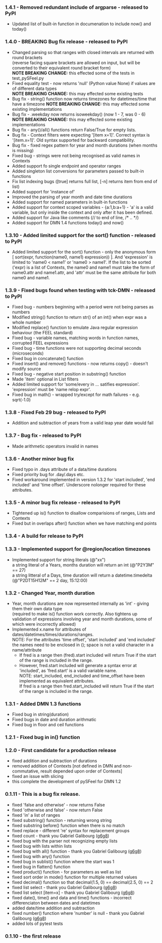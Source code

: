 ### 1.4.1 - Removed redundant include of argparse - released to PyPI
 - Updated list of built-in function in documenation to include now() and today()
### 1.4.0 - BREAKING Bug fix release - released to PyPI
 - Changed parsing so that ranges with closed intervals are returned with round brackets    
   (reverse facing square brackets are allowed on input, but will be converted to their equivalent round bracket form)    
   **NOTE BREAKING CHANGE:** this effected some of the tests in test_pySFeel.py
 - Fixed equality test - now returns 'null' (Python value None) if values are of different data types    
   **NOTE BREAKING CHANGE:** this may effected some existing tests
 - Bug fix - string() function now returns timezones for datetimes/time that have a timezone
   **NOTE BREAKING CHANGE:** this may effected some existing implementations
 - Bug fix - .weekday now returns isoweekday() (now 1 - 7, was 0 - 6)
   **NOTE BREAKING CHANGE:** this may effected some existing implementations
 - Bug fix - any()/all() functions return False/True for empty lists.
 - Bug fix - Context filters were expecting '[item x=1]'. Correct syntax is '[item.x=1]'. Old syntax supported for backward compatibility.
 - Bug fix - fixed regex pattern for year and month durations (when months is missing)
 - Fixed bug - strings were not being recognised as valid names in Contexts
 - Added support fo single endpoint and operator ranges
 - Added singleton list conversions for parameters passed to built-in functions
 - Fix list indexing bugs ([true] returns full list, [-n] returns item from end of list)
 - Added support for 'instance of'
 - Improved the parsing of year month and date time durations
 - Added support for named parameters in built-in functions
 - Added support for context scoped variables - {a:1,b:a+1} - 'a' is a valid variable, but only inside the context and only after it has been defined.
 - Added support for Java like comments (// to end of line, /* .. */)
 - Added support for DMN 1.4 functions today() and now()
### 1.3.10 - Added limited support for the sort() function - released to PyPI
 - Added limited support for the sort() function - only the anonymous form [ sort(expr, function(name0, name1) expression)) ]. And 'expression' is limited to 'name0 < name1' or 'name0 > name1'. If the list to be sorted ('expr) is a list of Contexts, the name0 and name1 must take the form of name0.attr and name1.attr, and 'attr' must be the same attribute for both name0 and name1.
### 1.3.9 - Fixed bugs found when testing with tck-DMN - released to PyPI
 - Fixed bug - numbers beginning with a period were not being parses as numbers
 - Modified string() function to return str() of an int() when expr was a whole number
 - Modified replace() function to emulate Java regular expression behaviour (the FEEL standard)
 - Fixed bug - variable names, matching words in function names, corrupted FEEL expressions
 - Fixed bug - time functions were not supporting decimal seconds (microseconds)
 - Fixed bug in concatenate() function
 - Fixed insert() and remove() functions - now returns copy() - doesn't modify source
 - Fixed bug - negative start position in substring() function
 - Made 'item' optional in List filters
 - Added limited support for 'some/every in ... satifies expression'. 'expression' must be 'name relop expr'.
 - Fixed bug in math() - wrapped try/except for math failures - e.g. sqrt(-1.0)
### 1.3.8 - Fixed Feb 29 bug - released to PyPI
 - Addition and subtraction of years from a valid leap year date would fail
### 1.3.7 - Bug fix - released to PyPI
* Made arithmetic operators invalid in names
### 1.3.6 - Another minor bug fix
* Fixed typo in .days attribute of a data/time durations
* Fixed priority bug for .day/.days etc.
* Fixed workaround implemented in version 1.3.2 for 'start included', 'end included' and 'time offset'. Underscore nolonger required for these attributes.
### 1.3.5 - A minor bug fix release - released to PyPI
* Tightened up is() function to disallow comparisions of ranges, Lists and Contexts
* Fixed but in overlaps after() function when we have matching end points
### 1.3.4 - A build for release to PyPI
### 1.3.3 - Implemented support for @region/location timezones
* Implemented support for string literals (@"xx")  
a string literal of a Years, months duration will return an int (@"P2Y3M" == 27)  
a string litteral of a Days, time duration will return a datetime.timedelta (@"P2DT15H12M" == 2 day, 15:12:00)
### 1.3.2 - Changed Year, month duration
* Year, month durations are now represented internally as 'int' - giving them their own data type  
(required to make is() function work correctly. Also tightens up validation of expressions involving year and month durations, some of which were incorrectly allowed)
* Implemented x.name for attributes of dates/datetimes/times/durations/ranges.  
NOTE: For the attributes 'time offset', 'start included' and 'end included' the names need to be enclosed in (); space is not a valid character in a name/attribute 
    - If fred is a range then (fred).start included will return True if the start of the range is included in the range.  
    - However, fred.start included will generate a syntax error at 'included', as 'fred.start' is a valid variable name.    
    NOTE: start_included, end_included and time_offset have been implemented as equivalent attributes.    
If fred is a range then fred.start_included will return True if the start of the range is included in the range.  
### 1.3.1 - Added DMN 1.3 functions
* Fixed bug in string(duration)
* Fixed bugs in date and duration arithmatic
* Fixed bug in floor and ceil functions
### 1.2.1 - Fixed bug in in() function
### 1.2.0 - First candidate for a production release
* fixed addition and subtraction of durations
* removed addition of Contexts [not defined in DMN and non-commutative, result depended upon order of Contexts]
* fixed an issue with slicing
* this complete the development of pySFeel for DMN 1.2
### 0.1.11 - This is a bug fix release.
* fixed 'false and otherwise' - now returns False
* fixed 'otherwise and false' - now return False
* fixed 'in' a list of ranges
* fixed substring() function - returning wrong string
* fixed substring before() function when there is no match
* fixed replace - different 're' syntax for replacement groups
* fixed count - thank you Gabriel Galibourg ([g6g8](https://github.com/g6g8))
* fixed bug with the parser not recognizing empty lists
* fixed bug with lists within lists
* fixed bug with all() function - thank you Gabriel Galibourg ([g6g8](https://github.com/g6g8))
* fixed bug with any() function
* fixed bug in sublist() function where the start was 1
* fixed bug in flatten() function
* fixed product() function - for parameters as well as list
* fixed sort order in mode() function for multiple returned values
* fixed decimal() function so that decimal(1.5, 0) == decimal(2.5, 0) == 2
* fixed list select - thank you Gabriel Galibourg ([g6g8](https://github.com/g6g8))
* fixed list select [item=x] - thank you Gabriel Galibourg ([g6g8](https://github.com/g6g8))
* fixed date(), time() and data and time() functions - incorrect differenciaton between dates and datetimes
* added date/time addition and subtraction
* fixed number() function where 'number' is null - thank you Gabriel Galibourg ([g6g8](https://github.com/g6g8))
* added lots of pytest tests
### 0.1.10 - the first release

